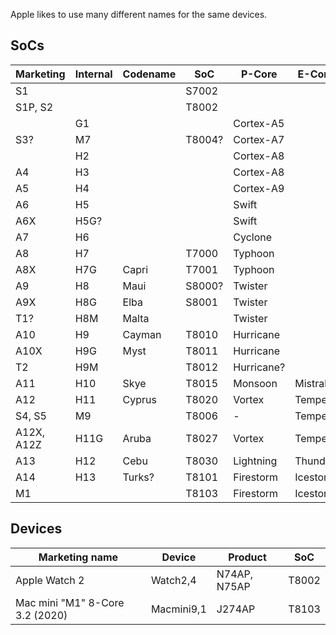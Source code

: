 Apple likes to use many different names for the same devices.

## SoCs

| Marketing | Internal | Codename | SoC | P-Core | E-Core |
| --------- | -------- | -------- | --- | ------ | ------ |
| S1 | | | S7002
| S1P, S2 | | | T8002
|  | G1 ||  | Cortex-A5
| S3? | M7 || T8004? | Cortex-A7
|  | H2 ||| Cortex-A8
| A4 | H3 ||| Cortex-A8
| A5 | H4 ||| Cortex-A9
| A6 | H5 ||| Swift
| A6X | H5G? ||| Swift
| A7 | H6 ||| Cyclone
| A8 | H7 || T7000 | Typhoon
| A8X | H7G | Capri | T7001 | Typhoon
| A9 | H8 | Maui | S8000? | Twister
| A9X | H8G | Elba | S8001 | Twister
| T1? | H8M | Malta || Twister
| A10 | H9 | Cayman | T8010 | Hurricane
| A10X | H9G | Myst | T8011 | Hurricane
| T2 | H9M || T8012 | Hurricane?
| A11 | H10 | Skye | T8015 | Monsoon | Mistral
| A12 | H11 | Cyprus | T8020 | Vortex | Tempest |
| S4, S5 | M9 || T8006 | - | Tempest
| A12X, A12Z | H11G | Aruba | T8027 | Vortex | Tempest
| A13 | H12 | Cebu | T8030 | Lightning | Thunder
| A14 | H13 | Turks? | T8101 | Firestorm | Icestorm
| M1 ||| T8103 | Firestorm | Icestorm

## Devices
| Marketing name | Device | Product | SoC |
| -------------- | ------ | ------- | --- |
| Apple Watch 2 | Watch2,4 | N74AP, N75AP | T8002
| Mac mini "M1" 8-Core 3.2 (2020) | Macmini9,1 | J274AP | T8103
